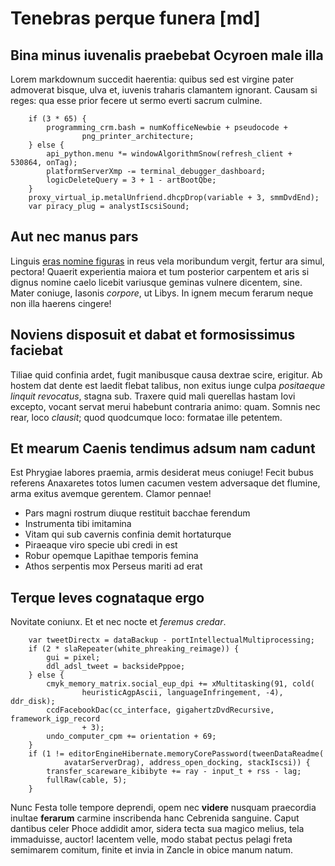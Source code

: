 # Tenebras perque funera [md]

## Bina minus iuvenalis praebebat Ocyroen male illa

Lorem markdownum succedit haerentia: quibus sed est virgine pater admoverat
bisque, ulva et, iuvenis traharis clamantem ignorant. Causam si reges: qua esse
prior fecere ut sermo everti sacrum culmine.
```
    if (3 * 65) {
        programming_crm.bash = numKofficeNewbie + pseudocode +
                png_printer_architecture;
    } else {
        api_python.menu *= windowAlgorithmSnow(refresh_client + 530864, onTag);
        platformServerXmp -= terminal_debugger_dashboard;
        logicDeleteQuery = 3 + 1 - artBootQbe;
    }
    proxy_virtual_ip.metalUnfriend.dhcpDrop(variable + 3, smmDvdEnd);
    var piracy_plug = analystIscsiSound;
```
## Aut nec manus pars

Linguis [eras nomine figuras](http://www.bellicavis.com/pinum.php) in reus vela
moribundum vergit, fertur ara simul, pectora! Quaerit experientia maiora et tum
posterior carpentem et aris si dignus nomine caelo licebit variusque geminas
vulnere dicentem, sine. Mater coniuge, Iasonis *corpore*, ut Libys. In ignem
mecum ferarum neque non illa haerens cingere!

## Noviens disposuit et dabat et formosissimus faciebat

Tiliae quid confinia ardet, fugit manibusque causa dextrae scire, erigitur. Ab
hostem dat dente est laedit flebat talibus, non exitus iunge culpa *positaeque
linquit revocatus*, stagna sub. Traxere quid mali querellas hastam Iovi excepto,
vocant servat merui habebunt contraria animo: quam. Somnis nec rear, loco
*clausit*; quod quodcumque loco: formatae ille petentem.

## Et mearum Caenis tendimus adsum nam cadunt

Est Phrygiae labores praemia, armis desiderat meus coniuge! Fecit bubus referens
Anaxaretes totos lumen cacumen vestem adversaque det flumine, arma exitus
avemque gerentem. Clamor pennae!

- Pars magni rostrum diuque restituit bacchae ferendum
- Instrumenta tibi imitamina
- Vitam qui sub cavernis confinia demit hortaturque
- Piraeaque viro specie ubi credi in est
- Robur opemque Lapithae temporis femina
- Athos serpentis mox Perseus mariti ad erat

## Terque leves cognataque ergo

Novitate coniunx. Et et nec nocte et *feremus credar*.
```
    var tweetDirectx = dataBackup - portIntellectualMultiprocessing;
    if (2 * slaRepeater(white_phreaking_reimage)) {
        gui = pixel;
        ddl_adsl_tweet = backsidePppoe;
    } else {
        cmyk_memory_matrix.social_eup_dpi += xMultitasking(91, cold(
                heuristicAgpAscii, languageInfringement, -4), ddr_disk);
        ccdFacebookDac(cc_interface, gigahertzDvdRecursive, framework_igp_record
                + 3);
        undo_computer_cpm += orientation + 69;
    }
    if (1 != editorEngineHibernate.memoryCorePassword(tweenDataReadme(
            avatarServerDrag), address_open_docking, stackIscsi)) {
        transfer_scareware_kibibyte += ray - input_t + rss - lag;
        fullRaw(cable, 5);
    }
```
Nunc Festa tolle tempore deprendi, opem nec **videre** nusquam praecordia
inultae **ferarum** carmine inscribenda hanc Cebrenida sanguine. Caput dantibus
celer Phoce addidit amor, sidera tecta sua magico melius, tela immaduisse,
auctor! Iacentem velle, modo stabat pectus pelagi freta semimarem comitum,
finite et invia in Zancle in obice manum natum.